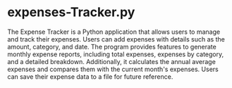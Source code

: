 # expenses-Tracker.py


The Expense Tracker is a Python application that allows users to manage and track their expenses. Users can add expenses with details such as the amount, category, and date. The program provides features to generate monthly expense reports, including total expenses, expenses by category, and a detailed breakdown. Additionally, it calculates the annual average expenses and compares them with the current month's expenses. Users can save their expense data to a file for future reference.

